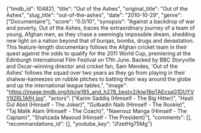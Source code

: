 {"tmdb_id": 104821, "title": "Out of the Ashes", "original_title": "Out of the Ashes", "slug_title": "out-of-the-ashes", "date": "2010-10-29", "genre": ["Documentaire"], "score": "0.0/10", "synopsis": "Against a backdrop of war and poverty, Out of the Ashes, traces the extraordinary journey of a team of young, Afghan men, as they chase a seemingly impossible dream, shedding new light on a nation beyond that of burqas, bombs, drugs and devastation. This feature-length documentary follows the Afghan cricket team in their quest against the odds to qualify for the 2011 World Cup, premiering at the Edinburgh International Film Festival on 17th June. Backed by BBC Storyville and Oscar-winning director and cricket fan, Sam Mendes, 'Out of the Ashes' follows the squad over two years as they go from playing in their shalwar-kameezes on rubble pitches to batting their way around the globe and up the international league tables.", "image": "https://image.tmdb.org/t/p/w185_and_h278_bestv2/kjw18qTAEcsaG1DUYVY92RL1AfH.jpg", "actors": ["Karim Saddiq (Himself - The Big Hitter)", "Hasti Gul Abid (Himself - The Joker)", "Gulbadin Naib (Himself - The Rookie)", "Taj Malik Alam (Himself - The Coach)", "Nawrouz Manga (Himself - The Captain)", "Shahzada Masoud (Himself - The President)"], "comments": [], "recommandations_id": [], "youtube_key": "JfzetHg75Mg"}